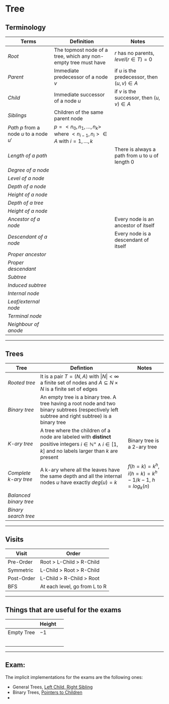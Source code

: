 # Tree


## Terminology

| **Terms**                                 	| **Definition**                                                                                 	| **Notes**                                      	|
|-------------------------------------------	|------------------------------------------------------------------------------------------------	|------------------------------------------------	|
| _Root_                                    	| The topmost node of a tree, which any non-empty tree must have                                 	| $r$ has no parents, $level(r \in T) = 0$       	|
| _Parent_                                  	| Immediate predecessor of a node $v$                                                            	| if $u$ is the predecessor, then $(u,v) \in A$  	|
| _Child_                                   	| Immediate successor of a node $u$                                                              	| if $v$ is the successor, then $(u,v) \in A$    	|
| _Siblings_                                	| Children of the same parent node                                                               	|                                                	|
| _Path_ $p$ from a node $u$ to a node $u'$ 	| $p = < n_{0}, n_{1}, \ldots, n_{k} >$ where $< n_{i-1}, n_{i} > \in A$ with $i = 1, \ldots, k$ 	|                                                	|
| _Length of a path_                        	|                                                                                                	| There is always a path from u to u of length 0 	|
| _Degree of a node_                        	|                                                                                                	|                                                	|
| _Level of a node_                         	|                                                                                                	|                                                	|
| _Depth of a node_                         	|                                                                                                	|                                                	|
| _Height of a node_                        	|                                                                                                	|                                                	|
| _Depth of a tree_                         	|                                                                                                	|                                                	|
| _Height of a node_                        	|                                                                                                	|                                                	|
| _Ancestor of a node_                      	|                                                                                                	| Every node is an ancestor of itself            	|
| _Descendant of a node_                    	|                                                                                                	| Every node is a descendant of itself           	|
| _Proper ancestor_                         	|                                                                                                	|                                                	|
| _Proper descendant_                       	|                                                                                                	|                                                	|
| _Subtree_                                 	|                                                                                                	|                                                	|
| _Induced subtree_                         	|                                                                                                	|                                                	|
| _Internal node_                           	|                                                                                                	|                                                	|
| _Leaf/external node_                      	|                                                                                                	|                                                	|
| _Terminal node_                           	|                                                                                                	|                                                	|
| _Neighbour of anode_                      	|                                                                                                	|                                                	|


---

## Trees

| **Tree**               	| **Defintion**                                                                                                                                                           	| **Notes**                                                 	|
|------------------------	|-------------------------------------------------------------------------------------------------------------------------------------------------------------------------	|-----------------------------------------------------------	|
| _Rooted tree_          	| It is a pair $T = (N, A)$ with $\|N\| < \infty$ a finite set of nodes and $A \subseteq N \times N$ is a finite set of edges                                             	|                                                           	|
| _Binary tree_          	| An empty tree is a binary tree. A tree having a root node and two binary subtrees (respectively left subtree and right subtree) is a binary tree                        	|                                                           	|
| _K-ary tree_           	| A tree where the children of a node are labeled with **distinct** positive integers $i \in \mathbb{N}^{+} \wedge i \in [1,k]$ and no labels larger than $k$ are present 	| Binary tree is a 2-ary tree                               	|
| _Complete k-ary tree_  	| A k-ary where all the leaves have the same depth and all the internal nodes $u$ have exactly $deg(u) = k$                                                               	| $f(h=k) = k^{h}$, $i(h=k)= k^{h}-1/k-1$, $h = log_{k}(n)$ 	|
| _Balanced binary tree_ 	|                                                                                                                                                                         	|                                                           	|
| _Binary search tree_   	|                                                                                                                                                                         	|                                                           	|

---

## Visits


| Visit      | Order                         |
|------------|-------------------------------|
| Pre-Order  | Root > L-Child > R-Child      |
| Symmetric  | L-Child > Root > R-Child      |
| Post-Order | L-Child > R-Child > Root      |
| BFS        | At each level, go from L to R |

---

## Things that are useful for the exams

|            	| Height 	|   	|
|------------	|--------	|---	|
| Empty Tree 	| $-1$   	|   	|
|            	|        	|   	|
|            	|        	|   	|
|            	|        	|   	|
|            	|        	|   	|
|            	|        	|   	|



---

## Exam:
The implicit implementations for the exams are the following ones:
* General Trees, [Left Child, Right Sibling](https://github.com/PayThePizzo/DataStrutucures-Algorithms/blob/main/2%20-%20Tree/4.3%20-%20CONNECTED%20STRUCTURES.md)
* Binary Trees, [Pointers to Children](https://github.com/PayThePizzo/DataStrutucures-Algorithms/blob/main/2%20-%20Tree/4.1%20-%20CONNECTED%20STRUCTURES%20.md)
* 